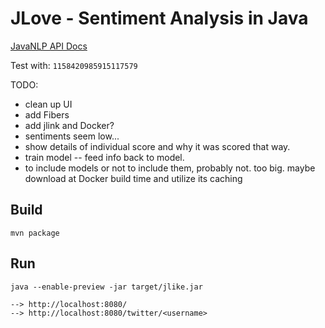 # JLove - Sentiment Analysis in Java

[JavaNLP API Docs](https://nlp.stanford.edu/nlp/javadoc/javanlp/)

Test with: `1158420985915117579`

TODO:

- clean up UI
- add Fibers
- add jlink and Docker?
- sentiments seem low...
- show details of individual score and why it was scored that way.
- train model -- feed info back to model.
- to include models or not to include them, probably not. too big. maybe
  download at Docker build time and utilize its caching
  



## Build

```
mvn package
```

## Run

```
java --enable-preview -jar target/jlike.jar

--> http://localhost:8080/
--> http://localhost:8080/twitter/<username>
```


